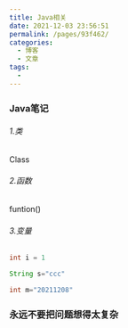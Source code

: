 ```yaml
---
title: Java相关
date: 2021-12-03 23:56:51
permalink: /pages/93f462/
categories:
  - 博客
  - 文章
tags:
  - 
---
```

### Java笔记

###### 1.类

Class

###### 2.函数

funtion()

###### 3.变量

```java
int i = 1

String s="ccc"

int m="20211208"
```
### 永远不要把问题想得太复杂
